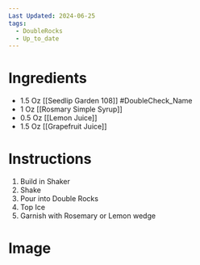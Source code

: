 ```yaml
---
Last Updated: 2024-06-25
tags:
  - DoubleRocks
  - Up_to_date
---
```


# Ingredients
- 1.5 Oz [[Seedlip Garden 108]] #DoubleCheck_Name
- 1 Oz [[Rosmary Simple Syrup]]
- 0.5 Oz [[Lemon Juice]]
- 1.5 Oz [[Grapefruit Juice]]

# Instructions
1. Build in Shaker
2. Shake
3. Pour into Double Rocks
4. Top Ice
5. Garnish with Rosemary or Lemon wedge 

# Image

